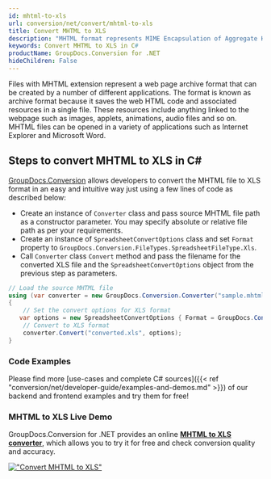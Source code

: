 ```yaml
---
id: mhtml-to-xls
url: conversion/net/convert/mhtml-to-xls
title: Convert MHTML to XLS
description: "MHTML format represents MIME Encapsulation of Aggregate HTML with .mhtml extension. Learn how to convert MHTML to XLS file programmatically in C# language using GroupDocs.Conversion for .NET library."
keywords: Convert MHTML to XLS in C#
productName: GroupDocs.Conversion for .NET
hideChildren: False
---
```


Files with MHTML extension represent a web page archive format that can be created by a number of different applications. The format is known as archive format because it saves the web HTML code and associated resources in a single file. These resources include anything linked to the webpage such as images, applets, animations, audio files and so on. MHTML files can be opened in a variety of applications such as Internet Explorer and Microsoft Word.

## Steps to convert MHTML to XLS in C#

[GroupDocs.Conversion](https://products.groupdocs.com/conversion/net) allows developers to convert the MHTML file to XLS format in an easy and intuitive way just using a few lines of code as described below:

* Create an instance of `Converter` class and pass source MHTML file path as a constructor parameter. You may specify absolute or relative file path as per your requirements. 
* Create an instance of `SpreadsheetConvertOptions` class and set `Format` property to `GroupDocs.Conversion.FileTypes.SpreadsheetFileType.Xls`.
* Call `Converter` class `Convert` method and pass the filename for the converted XLS file and the `SpreadsheetConvertOptions` object from the previous step as parameters.

```csharp
// Load the source MHTML file
using (var converter = new GroupDocs.Conversion.Converter("sample.mhtml"))
{
    // Set the convert options for XLS format
   var options = new SpreadsheetConvertOptions { Format = GroupDocs.Conversion.FileTypes.SpreadsheetFileType.Xls };
    // Convert to XLS format
    converter.Convert("converted.xls", options);
}
```

### Code Examples

Please find more [use-cases and complete C# sources]({{< ref "conversion/net/developer-guide/examples-and-demos.md" >}}) of our backend and frontend examples and try them for free!

### MHTML to XLS Live Demo

GroupDocs.Conversion for .NET provides an online [**MHTML to XLS converter**](https://products.groupdocs.app/conversion/mhtml-to-xls), which allows you to try it for free and check conversion quality and accuracy.

[!["Convert MHTML to XLS"](conversion/net/images/convert-to-xls/convert-mhtml-to-xls.png)](https://products.groupdocs.app/conversion/mhtml-to-xls)
